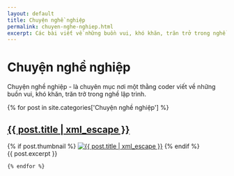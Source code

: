 ```yaml
---
layout: default
title: Chuyện nghề nghiệp
permalink: chuyen-nghe-nghiep.html
excerpt: Các bài viết về những buồn vui, khó khăn, trăn trở trong nghề lập trình
---
```


<div id="index">
  <div class="category_detail">
    <h1>Chuyện nghề nghiệp</h1>
    <p>Chuyện nghề nghiệp - là chuyên mục nơi một thằng coder viết về những buồn vui, khó khăn, trăn trở trong nghề lập trình.</p>
  </div>
    {% for post in site.categories['Chuyện nghề nghiệp'] %}
    <article class="post" itemscope itemtype="http://schema.org/Article">
      <h1 itemprop="name"><a itemprop="url" href="{{ site.site_url }}{{ post.url }}" title="{{ post.title | xml_escape }}" >{{ post.title | xml_escape }}</a></h1>
      {% if post.thumbnail %}
      <a href="{{ post.url }}"><img itemprop="image" src="{{ site.site_url }}/images/{{ post.thumbnail }}" alt="{{ post.title | xml_escape }}" class="post_thumbnail"></a>
      {% endif %}
      <div class="excerpt" itemprop="description">
        {{ post.excerpt }}
      </div>
      <div class="clear"></div>
    </article>

    {% endfor %}

</div>



